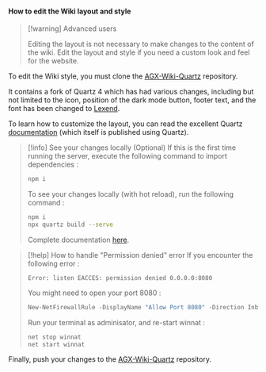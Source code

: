#### How to edit the Wiki layout and style

> [!warning] Advanced users
> 
> Editing the layout is not necessary to make changes to the content of the wiki. Edit the layout and style if you need a custom look and feel for the website.

To edit the Wiki style, you must clone the [AGX-Wiki-Quartz](https://github.com/AldeRoberge/AGX-Wiki-Quartz) repository. 

It contains a fork of Quartz 4 which has had various changes, including but not limited to the icon, position of the dark mode button, footer text, and the font has been changed to [Lexend](https://fonts.google.com/specimen/Lexend).

To learn how to customize the layout, you can read the excellent Quartz [documentation](https://quartz.jzhao.xyz/layout) (which itself is published using Quartz).



> [!info] See your changes locally (Optional) 
> If this is the first time running the server, execute the following command to import dependencies :
> 
> ```bash
> npm i
>  ```
> 
> To see your changes locally (with hot reload), run the following command : 
> 
> ```bash
> npm i
> npx quartz build --serve
> ```
> 
> Complete documentation [here](https://quartz.jzhao.xyz/build).


>[!help] How to handle "Permission denied" error
>If you encounter the following error : 
>
>```
>Error: listen EACCES: permission denied 0.0.0.0:8080
>```
>
>You might need to open your port 8080 : 
>
>```powershell
>New-NetFirewallRule -DisplayName "Allow Port 8080" -Direction Inbound -Action Allow -Protocol TCP -LocalPort 8080
>```
>Run your terminal as adminisator, and re-start winnat : 
>
>```bash
>net stop winnat
>net start winnat
>```


Finally, push your changes to the [AGX-Wiki-Quartz](https://github.com/AldeRoberge/AGX-Wiki-Quartz) repository.



